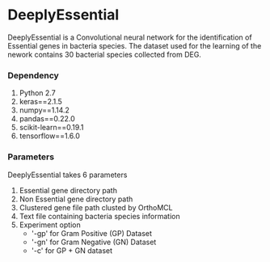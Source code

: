 # DeeplyEssential

DeeplyEssential is a Convolutional neural network for the identification of Essential genes in bacteria species. The dataset used for the learning of the nework contains 30 bacterial species collected from DEG. 

<h3>Dependency </h3>

1. Python 2.7
2. keras==2.1.5
3. numpy==1.14.2
4. pandas==0.22.0
5. scikit-learn==0.19.1
6. tensorflow==1.6.0

<h3>Parameters</h3>

DeeplyEssential takes 6 parameters
1. Essential gene directory path
2. Non Essential gene directory path
3. Clustered gene file path clusted by OrthoMCL
4. Text file containing bacteria species information
5. Experiment option
	- '-gp' for Gram Positive (GP) Dataset
	- '-gn' for Gram Negative (GN) Dataset
	- '-c' for GP + GN dataset 